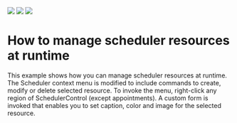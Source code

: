<!-- default badges list -->
![](https://img.shields.io/endpoint?url=https://codecentral.devexpress.com/api/v1/VersionRange/128635548/13.1.4%2B)
[![](https://img.shields.io/badge/Open_in_DevExpress_Support_Center-FF7200?style=flat-square&logo=DevExpress&logoColor=white)](https://supportcenter.devexpress.com/ticket/details/E3201)
[![](https://img.shields.io/badge/📖_How_to_use_DevExpress_Examples-e9f6fc?style=flat-square)](https://docs.devexpress.com/GeneralInformation/403183)
<!-- default badges end -->
# How to manage scheduler resources at runtime


<p>This example shows how you can manage scheduler resources at runtime. The Scheduler context menu is modified to include commands to create, modify or delete selected resource. To invoke the menu, right-click any region of SchedulerControl (except appointments). A custom form is invoked that enables you to set caption, color and image for the selected resource.</p>

<br/>


